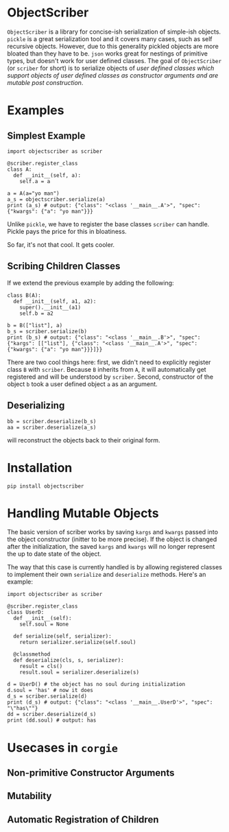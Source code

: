 # ObjectScriber
`ObjectScriber` is a library for concise-ish serialization of simple-ish objects. 
`pickle` is a great serialization tool and it covers many cases, such as self recursive objects. 
However, due to this generality pickled objects are more bloated than they have to be.
`json` works great for nestings of primitive types, but doesn't work for user defined classes.
The goal of `ObjectScriber` (or `scriber` for short) is to serialize objects of 
*user defined classes which support objects of user defined classes as constructor arguments and are mutable post construction*.

# Examples
## Simplest Example
```
import objectscriber as scriber

@scriber.register_class
class A:
  def __init__(self, a):
    self.a = a
    
a = A(a="yo man") 
a_s = objectscriber.serialize(a) 
print (a_s) # output: {"class": "<class '__main__.A'>", "spec": {"kwargs": {"a": "yo man"}}}
```

Unlike `pickle`, we have to register the base classes `scriber` can handle. Pickle pays the price for this in bloatiness.

So far, it's not that cool. It gets cooler.

## Scribing Children Classes
If we extend the previous example by adding the following:
```
class B(A): 
  def __init__(self, a1, a2):
    super().__init__(a1)
    self.b = a2
    
b = B(["list"], a)
b_s = scriber.serialize(b) 
print (b_s) # output: {"class": "<class '__main__.B'>", "spec": {"kargs": [["list"], {"class": "<class '__main__.A'>", "spec": {"kwargs": {"a": "yo man"}}}]}}
```

There are two cool things here: first, we didn't need to explicitly register class `B` 
with `scriber`. Because `B` inherits from `A`, it will automatically get registered and will be understood by
`scriber`. Second, constructor of the object `b` took a user defined object `a` as an argument. 

## Deserializing 
```
bb = scriber.deserialize(b_s) 
aa = scriber.deserialize(a_s) 
```

will reconstruct the objects back to their original form.

# Installation
`pip install objectscriber`

# Handling Mutable Objects
The basic version of scriber works by saving `kargs` and `kwargs` passed into the object constructor (initter to be more precise). 
If the object is changed after the initialization, the saved `kargs` and `kwargs` will no longer represent the up to date state
of the object. 

The way that this case is currently handled is by allowing registered classes to implement their own `serialize` and `deserialize` methods. Here's an example:

```
import objectscriber as scriber

@scriber.register_class 
class UserD: 
  def __init__(self):
    self.soul = None
    
  def serialize(self, serializer):
    return serializer.serialize(self.soul)
    
  @classmethod 
  def deserialize(cls, s, serializer):
    result = cls()
    result.soul = serializer.deserialize(s)
    
d = UserD() # the object has no soul during initialization
d.soul = 'has' # now it does
d_s = scriber.serialize(d) 
print (d_s) # output: {"class": "<class '__main__.UserD'>", "spec": "\"has\""}
dd = scriber.deserialize(d_s) 
print (dd.soul) # output: has
```

# Usecases in `corgie`

## Non-primitive Constructor Arguments
## Mutability
## Automatic Registration of Children
